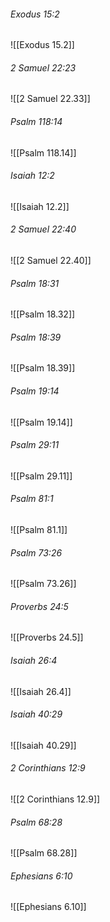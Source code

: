 ###### Exodus 15:2

![[Exodus 15.2]]

###### 2 Samuel 22:23

![[2 Samuel 22.33]]

###### Psalm 118:14

![[Psalm 118.14]]

###### Isaiah 12:2

![[Isaiah 12.2]]

###### 2 Samuel 22:40

![[2 Samuel 22.40]]

###### Psalm 18:31

![[Psalm 18.32]]

###### Psalm 18:39

![[Psalm 18.39]]

###### Psalm 19:14

![[Psalm 19.14]]

###### Psalm 29:11

![[Psalm 29.11]]

###### Psalm 81:1

![[Psalm 81.1]]

###### Psalm 73:26

![[Psalm 73.26]]

###### Proverbs 24:5

![[Proverbs 24.5]]

###### Isaiah 26:4

![[Isaiah 26.4]]

###### Isaiah 40:29

![[Isaiah 40.29]]

###### 2 Corinthians 12:9

![[2 Corinthians 12.9]]

###### Psalm 68:28

![[Psalm 68.28]]

###### Ephesians 6:10

![[Ephesians 6.10]]